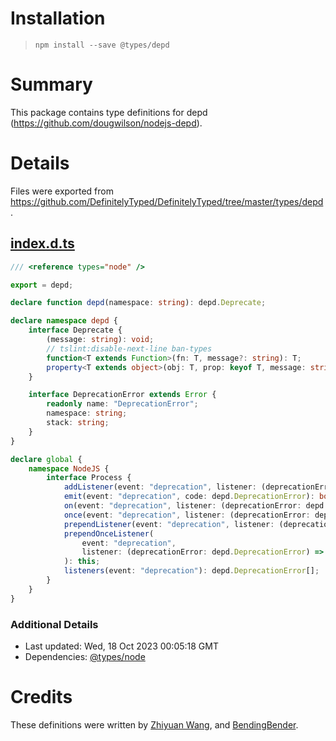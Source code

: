 # Installation
> `npm install --save @types/depd`

# Summary
This package contains type definitions for depd (https://github.com/dougwilson/nodejs-depd).

# Details
Files were exported from https://github.com/DefinitelyTyped/DefinitelyTyped/tree/master/types/depd.
## [index.d.ts](https://github.com/DefinitelyTyped/DefinitelyTyped/tree/master/types/depd/index.d.ts)
````ts
/// <reference types="node" />

export = depd;

declare function depd(namespace: string): depd.Deprecate;

declare namespace depd {
    interface Deprecate {
        (message: string): void;
        // tslint:disable-next-line ban-types
        function<T extends Function>(fn: T, message?: string): T;
        property<T extends object>(obj: T, prop: keyof T, message: string): void;
    }

    interface DeprecationError extends Error {
        readonly name: "DeprecationError";
        namespace: string;
        stack: string;
    }
}

declare global {
    namespace NodeJS {
        interface Process {
            addListener(event: "deprecation", listener: (deprecationError: depd.DeprecationError) => void): this;
            emit(event: "deprecation", code: depd.DeprecationError): boolean;
            on(event: "deprecation", listener: (deprecationError: depd.DeprecationError) => void): this;
            once(event: "deprecation", listener: (deprecationError: depd.DeprecationError) => void): this;
            prependListener(event: "deprecation", listener: (deprecationError: depd.DeprecationError) => void): this;
            prependOnceListener(
                event: "deprecation",
                listener: (deprecationError: depd.DeprecationError) => void,
            ): this;
            listeners(event: "deprecation"): depd.DeprecationError[];
        }
    }
}

````

### Additional Details
 * Last updated: Wed, 18 Oct 2023 00:05:18 GMT
 * Dependencies: [@types/node](https://npmjs.com/package/@types/node)

# Credits
These definitions were written by [Zhiyuan Wang](https://github.com/danny8002), and [BendingBender](https://github.com/BendingBender).
